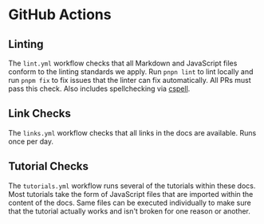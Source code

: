 # GitHub Actions

## Linting

The `lint.yml` workflow checks that all Markdown and JavaScript files conform to the linting standards we apply. 
Run `pnpn lint` to lint locally and run `pnpm fix` to fix issues that the linter can fix automatically.
All PRs must pass this check.
Also includes spellchecking via [cspell](https://cspell.org/).

## Link Checks

The `links.yml` workflow checks that all links in the docs are available.
Runs once per day.

## Tutorial Checks

The `tutorials.yml` workflow runs several of the tutorials within these docs.
Most tutorials take the form of JavaScript files that are imported within the content of the docs.
Same files can be executed individually to make sure that the tutorial actually works and isn't broken for one reason or another.
